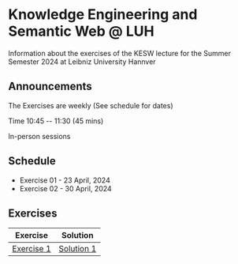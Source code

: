 # Knowledge Engineering and Semantic Web @ LUH
Information about the exercises of the KESW lecture for the Summer Semester 2024 at Leibniz University Hannver

## Announcements
The Exercises are weekly (See schedule for dates)

Time 10:45 -- 11:30 (45 mins)

In-person sessions

## Schedule
- Exercise 01 - 23 April, 2024
- Exercise 02 - 30 April, 2024

## Exercises

| Exercise | Solution |
|:--------:|:--------:|
|[Exercise 1](https://tibhannover.github.io/luh-kesw-2024/Exercises/Exercise01.pdf) | [Solution 1](#)|
